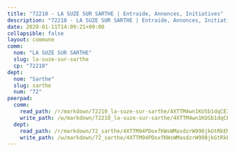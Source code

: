 ```yaml
---
title: "72210 - LA SUZE SUR SARTHE | Entraide, Annonces, Initiatives"
description: "72210 - LA SUZE SUR SARTHE | Entraide, Annonces, Initiatives"
date: 2020-01-11T14:09:21+09:00
collapsible: false
layout: commune
comm:
  nom: "LA SUZE SUR SARTHE"
  slug: la-suze-sur-sarthe
  cp: "72210"
dept:
  nom: "Sarthe"
  slug: sarthe
  num: "72"
peerpad:
  comm:
    read_path: /r/markdown/72210_la-suze-sur-sarthe/4XTTM4wn1KUSb1dqCE3Usxn7QH51cYtBoXPyucJNcoE91TM57
    write_path: /w/markdown/72210_la-suze-sur-sarthe/4XTTM4wn1KUSb1dqCE3Usxn7QH51cYtBoXPyucJNcoE91TM57-K3TgUrsiJ5zt7Rxa4JZgByxhT7PenSHWsKngRQG8481VQGEaDks5QPYxbp9y2Lys1dXwcw1pKtyLujuwn8ntAgxiw8opRUurJ1Ypnnn7ebnWXFrXEzHof7NAYdhiJNY6XdcCxxhT
  dept:
    read_path: /r/markdown/72_sarthe/4XTTM94PDoxfKWsWMasdzrW998jkGtRkEM3CSUC42xSpuJKZ5
    write_path: /w/markdown/72_sarthe/4XTTM94PDoxfKWsWMasdzrW998jkGtRkEM3CSUC42xSpuJKZ5-K3TgTpjFyG67yVeuXvSAfSYzY4Yx2FMtDhgpv5HM2EDBJRVMn95z33xx4XjRNYNVaVsBPQ1t4pG9MoyNqwTqa8mcnEUB8rK4BMVbvUhCtGWCPSFnDCaT8GJTyimDgsCirLN3zswh
---
```


